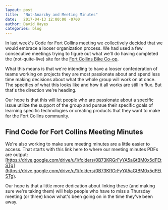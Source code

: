 ```yaml
---
layout: post
title:  "Not-Anarchy and Meeting Minutes"
date:   2017-04-13 12:00:00 -0700
author: David Hayes
categories: blog
---
```


In last week's Code for Fort Collins meeting we collectively decided that we would embrace a looser organization process. We had used a few consecutive meetings trying to figure out what we'll do having completed the (not-quite-live) site for the [Fort Collins Bike Co-op](http://fcbikecoop.org/).

What this means is that we're intending to have a looser confederation of teams working on projects they are most passionate about and spend less time making decisions about what the whole group will work on at once. The specifics of what this looks like and how it all works are still in flux. But that's the direction we're heading.

Our hope is that this will let people who are passionate about a specific issue utilize the support of the group and pursue their specific goals of learning specific technologies or creating products that they want to make for the Fort Collins community.

## Find Code for Fort Collins Meeting Minutes

We're also working to make sure meeting minutes are a little easier to access. That starts with this link here to where our meeting minutes PDFs are output: [https://drive.google.com/drive/u/1/folders/0B73KRGrFyYA5aGtBM0x5dFEtSTg](https://drive.google.com/drive/u/1/folders/0B73KRGrFyYA5aGtBM0x5dFEtSTg).

Our hope is that a little more dedication about linking these (and making sure we're taking them) will help people who have to miss a Thursday meeting (or three) know what's been going on in the time they've been away.